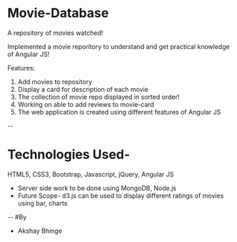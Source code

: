 # Movie-Database
A repository of movies watched!

Implemented a movie reporitory to understand and get practical knowledge of Angular JS!

Features: 

1. Add movies to repository
2. Display a card for description of each movie
3. The collection of movie repo displayed in sorted order!
4. Working on able to add reviews to movie-card
5. The web application is created using different features of Angular JS


-- 
# Technologies Used-
HTML5, CSS3, Bootstrap, Javascript, jQuery, Angular JS

- Server side work to be done using MongoDB, Node.js
- Future Scope- d3.js can be used to display different ratings of movies using bar, charts

--
#By
- Akshay Bhinge
